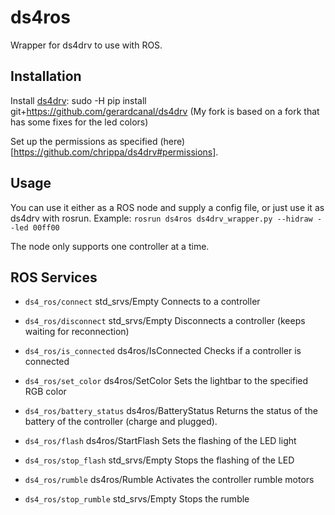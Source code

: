 # ds4ros
Wrapper for ds4drv to use with ROS.

## Installation
Install [ds4drv](https://github.com/chrippa/ds4drv): sudo -H pip install git+https://github.com/gerardcanal/ds4drv (My fork is based on a fork that has some fixes for the led colors)

Set up the permissions as specified (here)[https://github.com/chrippa/ds4drv#permissions].

## Usage
You can use it either as a ROS node and supply a config file, or just use it as ds4drv with rosrun.
Example: `rosrun ds4ros ds4drv_wrapper.py --hidraw --led 00ff00`

The node only supports one controller at a time.

## ROS Services
- `ds4_ros/connect`
std_srvs/Empty
Connects to a controller

- `ds4_ros/disconnect`
std_srvs/Empty
Disconnects a controller (keeps waiting for reconnection)

- `ds4_ros/is_connected`
ds4ros/IsConnected
Checks if a controller is connected

- `ds4_ros/set_color`
ds4ros/SetColor
Sets the lightbar to the specified RGB color

- `ds4_ros/battery_status`
ds4ros/BatteryStatus
Returns the status of the battery of the controller (charge and plugged).

- `ds4_ros/flash`
ds4ros/StartFlash
Sets the flashing of the LED light

- `ds4_ros/stop_flash`
std_srvs/Empty
Stops the flashing of the LED

- `ds4_ros/rumble`
ds4ros/Rumble
Activates the controller rumble motors

- `ds4_ros/stop_rumble`
std_srvs/Empty
Stops the rumble

